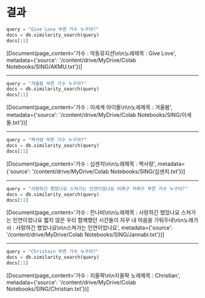 # 결과

```python
query = "Give Love 부른 가수 누구야?"
docs = db.similarity_search(query)
docs[:1]
```
[Document(page_content='가수 : 악동뮤지션\n\n노래제목 : Give Love', metadata={'source': '/content/drive/MyDrive/Colab Notebooks/SING/AKMU.txt'})]

---

```python
query = "겨울봄 부른 가수 누구야?"
docs = db.similarity_search(query)
docs[:1]
```
[Document(page_content='가수 : 이세계 아이돌\n\n노래제목 : 겨울봄', metadata={'source': '/content/drive/MyDrive/Colab Notebooks/SING/이세돌.txt'})]

---

```python
query = "짝사랑 부른 가수 누구야?"
docs = db.similarity_search(query)
docs[:1]
```
[Document(page_content='가수 : 십센치\n\n노래제목 : 짝사랑', metadata={'source': '/content/drive/MyDrive/Colab Notebooks/SING/십센치.txt'})]

---

```python
query = "사랑하긴 했었나요 스쳐가는 인연이였나요 어쩌구 저쩌구 부른 가수 누구야?"
docs = db.similarity_search(query)
docs[:1]
```
[Document(page_content='가수 : 잔나비\n\n노래제목 : 사랑하긴 했었나요 스쳐가는 인연이었나요 짧지 않은 우리 함께했던 시간들이 자꾸 내 마음을 가둬두네\n\n노래가사 : 사랑하긴 했었나요\n\n스쳐가는 인연이었나요', metadata={'source': '/content/drive/MyDrive/Colab Notebooks/SING/Jannabi.txt'})]

---

```python
query = "Christain 부른 가수 누구야?"
docs = db.similarity_search(query)
docs[:1]
```
[Document(page_content='가수 : 지올팍\n\n지올팍 노래제목 : Christian', metadata={'source': '/content/drive/MyDrive/Colab Notebooks/SING/Christian.txt'})]
